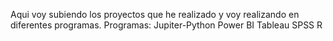 Aqui voy subiendo los proyectos que he realizado y voy realizando en diferentes programas.
Programas:
  Jupiter-Python
  Power BI
  Tableau
  SPSS
  R

